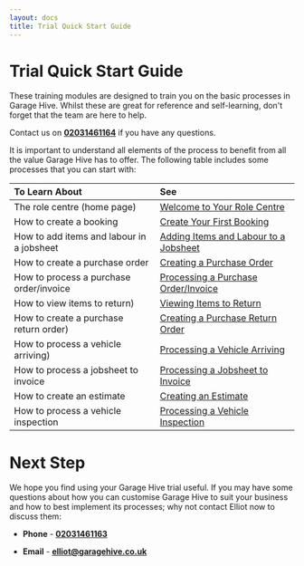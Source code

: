```yaml
---
layout: docs
title: Trial Quick Start Guide
---
```


# Trial Quick Start Guide

These training modules are designed to train you on the basic processes in Garage Hive. Whilst these are great for reference and self-learning, don't forget that the team are here to help. 

Contact us on [**02031461164**](tel:02031461164) if you have any questions.


It is important to understand all elements of the process to benefit from all the value Garage Hive has to offer. The following table includes some processes that you can start with:

| To Learn About | See |
| :--------------------------------- | :----------- |
| The role centre (home page) | [Welcome to Your Role Centre](garagehive-trial-welcome-to-the-role-centre.html) |
| How to create a booking | [Create Your First Booking](garagehive-trial-creating-your-first-booking.html) |
| How to add items and labour in a jobsheet | [Adding Items and Labour to a Jobsheet](garagehive-trial-adding-items-and-labour-to-a-jobsheet.html) |
| How to create a purchase order | [Creating a Purchase Order](garagehive-trial-creating-a-purchase-order.html) |
| How to process a purchase order/invoice | [Processing a Purchase Order/Invoice](garagehive-trial-processing-a-purchase-order.html) |
| How to view items to return) | [Viewing Items to Return](garagehive-trial-viewing-items-to-return.html) |
| How to create a purchase return order) | [Creating a Purchase Return Order](garagehive-trial-creating-a-purchase-return-order.html) |
| How to process a vehicle arriving) | [Processing a Vehicle Arriving](garagehive-trial-processing-a-vehicle-arriving.html) |
| How to process a jobsheet to invoice | [Processing a Jobsheet to Invoice](garagehive-trial-processing-a-jobsheet-to-invoice.html) |
| How to create an estimate | [Creating an Estimate](garagehive-trial-creating-an-estimate.html) |
| How to process a vehicle inspection | [Processing a Vehicle Inspection](garagehive-trial-processing-a-vehicle-inspection-estimate.html) |


# Next Step
We hope you find using your Garage Hive trial useful. If you may have some questions about how you can customise Garage Hive to suit your business and how to best implement its processes; why not contact Elliot now to discuss them:

* **Phone** - [**02031461163**](tel:02031461163)

* **Email** - [**elliot@garagehive.co.uk**](mailto:elliot@garagehive.co.uk)